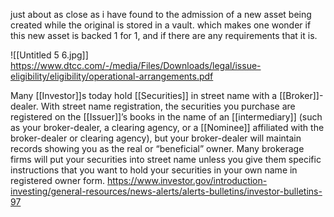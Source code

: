 just about as close as i have found to the admission of a new asset being created while the original is stored in a vault. which makes one wonder if this new asset is backed 1 for 1, and if there are any requirements that it is.

![[Untitled 5 6.jpg]]
https://www.dtcc.com/-/media/Files/Downloads/legal/issue-eligibility/eligibility/operational-arrangements.pdf

Many [[Investor]]s today hold [[Securities]] in street name with a [[Broker]]-dealer. With street name registration, the securities you purchase are registered on the [[Issuer]]’s books in the name of an [[intermediary]] (such as your broker-dealer, a clearing agency, or a [[Nominee]] affiliated with the broker-dealer or clearing agency), but your broker-dealer will maintain records showing you as the real or “beneficial” owner. Many brokerage firms will put your securities into street name unless you give them specific instructions that you want to hold your securities in your own name in registered owner form.
https://www.investor.gov/introduction-investing/general-resources/news-alerts/alerts-bulletins/investor-bulletins-97